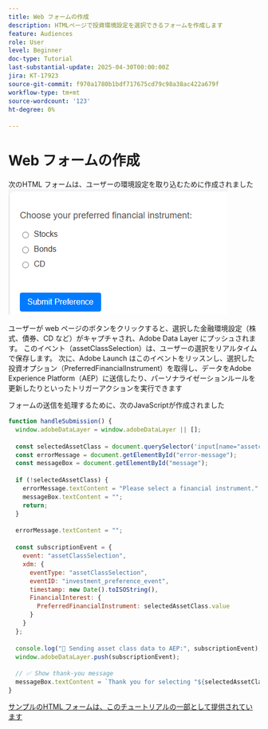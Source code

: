 ```yaml
---
title: Web フォームの作成
description: HTMLページで投資環境設定を選択できるフォームを作成します
feature: Audiences
role: User
level: Beginner
doc-type: Tutorial
last-substantial-update: 2025-04-30T00:00:00Z
jira: KT-17923
source-git-commit: f970a1780b1bdf717675cd79c98a38ac422a679f
workflow-type: tm+mt
source-wordcount: '123'
ht-degree: 0%

---
```


# Web フォームの作成

次のHTML フォームは、ユーザーの環境設定を取り込むために作成されました
![html-form](assets/web-form.png)

ユーザーが web ページのボタンをクリックすると、選択した金融環境設定（株式、債券、CD など）がキャプチャされ、Adobe Data Layer にプッシュされます。 このイベント（assetClassSelection）は、ユーザーの選択をリアルタイムで保存します。 次に、Adobe Launch はこのイベントをリッスンし、選択した投資オプション（PreferredFinancialInstrument）を取得し、データをAdobe Experience Platform（AEP）に送信したり、パーソナライゼーションルールを更新したりといったトリガーアクションを実行できます

フォームの送信を処理するために、次のJavaScriptが作成されました

```javascript
function handleSubmission() {
  window.adobeDataLayer = window.adobeDataLayer || [];

  const selectedAssetClass = document.querySelector('input[name="assetclass"]:checked');
  const errorMessage = document.getElementById("error-message");
  const messageBox = document.getElementById("message");

  if (!selectedAssetClass) {
    errorMessage.textContent = "Please select a financial instrument.";
    messageBox.textContent = "";
    return;
  }

  errorMessage.textContent = "";

  const subscriptionEvent = {
    event: "assetClassSelection",
    xdm: {
      eventType: "assetClassSelection",
      eventID: "investment_preference_event",
      timestamp: new Date().toISOString(),
      FinancialInterest: {
        PreferredFinancialInstrument: selectedAssetClass.value
      }
    }
  };

  console.log("📩 Sending asset class data to AEP:", subscriptionEvent);
  window.adobeDataLayer.push(subscriptionEvent);

  // ✅ Show thank-you message
  messageBox.textContent = `Thank you for selecting "${selectedAssetClass.value}". We'll use this to personalize your experience.`;
}
```

[サンプルのHTML フォームは、このチュートリアルの一部として提供されています](assets/webform.zip)
